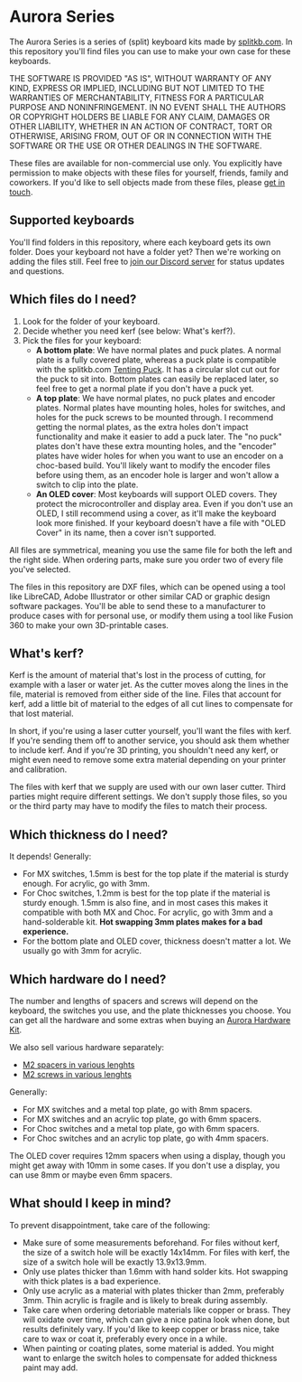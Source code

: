 # Aurora Series

The Aurora Series is a series of (split) keyboard kits made by [splitkb.com](https://splitkb.com/kits). In this repository you'll find files you can use to make your own case for these keyboards.

THE SOFTWARE IS PROVIDED "AS IS", WITHOUT WARRANTY OF ANY KIND, EXPRESS OR IMPLIED, INCLUDING BUT NOT LIMITED TO THE WARRANTIES OF MERCHANTABILITY, FITNESS FOR A PARTICULAR PURPOSE AND NONINFRINGEMENT. IN NO EVENT SHALL THE AUTHORS OR COPYRIGHT HOLDERS BE LIABLE FOR ANY CLAIM, DAMAGES OR OTHER LIABILITY, WHETHER IN AN ACTION OF CONTRACT, TORT OR OTHERWISE, ARISING FROM, OUT OF OR IN CONNECTION WITH THE SOFTWARE OR THE USE OR OTHER DEALINGS IN THE SOFTWARE.

These files are available for non-commercial use only. You explicitly have permission to make objects with these files for yourself, friends, family and coworkers. If you'd like to sell objects made from these files, please [get in touch](mailto:support@splitkb.com?subject=Aurora%20case%20licensing).

## Supported keyboards

You'll find folders in this repository, where each keyboard gets its own folder. Does your keyboard not have a folder yet? Then we're working on adding the files still. Feel free to [join our Discord server](https://splitkb.com/discord) for status updates and questions.

## Which files do I need?

1. Look for the folder of your keyboard.
2. Decide whether you need kerf (see below: What's kerf?).
3. Pick the files for your keyboard:
    - **A bottom plate**: We have normal plates and puck plates. A normal plate is a fully covered plate, whereas a puck plate is compatible with the splitkb.com [Tenting Puck](https://splitkb.com/products/tenting-puck). It has a circular slot cut out for the puck to sit into. Bottom plates can easily be replaced later, so feel free to get a normal plate if you don't have a puck yet.
    - **A top plate**: We have normal plates, no puck plates and encoder plates. Normal plates have mounting holes, holes for switches, and holes for the puck screws to be mounted through. I recommend getting the normal plates, as the extra holes don't impact functionality and make it easier to add a puck later. The "no puck" plates don't have these extra mounting holes, and the "encoder" plates have wider holes for when you want to use an encoder on a choc-based build. You'll likely want to modify the encoder files before using them, as an encoder hole is larger and won't allow a switch to clip into the plate.
    - **An OLED cover**: Most keyboards will support OLED covers. They protect the microcontroller and display area. Even if you don't use an OLED, I still recommend using a cover, as it'll make the keyboard look more finished. If your keyboard doesn't have a file with "OLED Cover" in its name, then a cover isn't supported.

All files are symmetrical, meaning you use the same file for both the left and the right side. When ordering parts, make sure you order two of every file you've selected.

The files in this repository are DXF files, which can be opened using a tool like LibreCAD, Adobe Illustrator or other similar CAD or graphic design software packages. You'll be able to send these to a manufacturer to produce cases with for personal use, or modify them using a tool like Fusion 360 to make your own 3D-printable cases.

## What's kerf?

Kerf is the amount of material that's lost in the process of cutting, for example with a laser or water jet. As the cutter moves along the lines in the file, material is removed from either side of the line. Files that account for kerf, add a little bit of material to the edges of all cut lines to compensate for that lost material.

In short, if you're using a laser cutter yourself, you'll want the files with kerf. If you're sending them off to another service, you should ask them whether to include kerf. And if you're 3D printing, you shouldn't need any kerf, or might even need to remove some extra material depending on your printer and calibration.

The files with kerf that we supply are used with our own laser cutter. Third parties might require different settings. We don't supply those files, so you or the third party may have to modify the files to match their process.

## Which thickness do I need?

It depends! Generally:

- For MX switches, 1.5mm is best for the top plate if the material is sturdy enough. For acrylic, go with 3mm.
- For Choc switches, 1.2mm is best for the top plate if the material is sturdy enough. 1.5mm is also fine, and in most cases this makes it compatible with both MX and Choc. For acrylic, go with 3mm and a hand-solderable kit. **Hot swapping 3mm plates makes for a bad experience.**
- For the bottom plate and OLED cover, thickness doesn't matter a lot. We usually go with 3mm for acrylic.

## Which hardware do I need?

The number and lengths of spacers and screws will depend on the keyboard, the switches you use, and the plate thicknesses you choose. You can get all the hardware and some extras when buying an [Aurora Hardware Kit](https://splitkb.com/products/aurora-low-profile-case-hardware-kit).

We also sell various hardware separately:

- [M2 spacers in various lenghts](https://splitkb.com/products/brass-m2-spacers)
- [M2 screws in various lenghts](https://splitkb.com/products/m2-screws)

Generally:

- For MX switches and a metal top plate, go with 8mm spacers.
- For MX switches and an acrylic top plate, go with 6mm spacers.
- For Choc switches and a metal top plate, go with 6mm spacers.
- For Choc switches and an acrylic top plate, go with 4mm spacers.

The OLED cover requires 12mm spacers when using a display, though you might get away with 10mm in some cases. If you don't use a display, you can use 8mm or maybe even 6mm spacers.

## What should I keep in mind?

To prevent disappointment, take care of the following:

- Make sure of some measurements beforehand. For files without kerf, the size of a switch hole will be exactly 14x14mm. For files with kerf, the size of a switch hole will be exactly 13.9x13.9mm.
- Only use plates thicker than 1.6mm with hand solder kits. Hot swapping with thick plates is a bad experience.
- Only use acrylic as a material with plates thicker than 2mm, preferably 3mm. Thin acrylic is fragile and is likely to break during assembly.
- Take care when ordering detoriable materials like copper or brass. They will oxidate over time, which can give a nice patina look when done, but results definitely vary. If you'd like to keep copper or brass nice, take care to wax or coat it, preferably every once in a while.
- When painting or coating plates, some material is added. You might want to enlarge the switch holes to compensate for added thickness paint may add.
